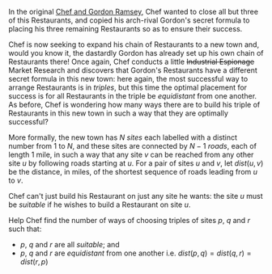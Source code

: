 In the original [Chef and Gordon Ramsey](https://www.codechef.com/problems/CHGORAM), Chef wanted to close all but three of this Restaurants, and copied his arch-rival Gordon's secret formula to placing his three remaining Restaurants so as to ensure their success.

Chef is now seeking to expand his chain of Restaurants to a new town and, would you know it, the dastardly Gordon has already set up his own chain of Restaurants there! Once again, Chef conducts a little <strike>Industrial Espionage</strike> Market Research and discovers that Gordon's Restaurants have a different secret formula in this new town: here again, the most successful way to arrange Restaurants is in _triples_, but this time the optimal placement for success is for all Restaurants in the triple be _equidistant_ from one another. As before, Chef is wondering how many ways there are to build his triple of Restaurants in this new town in such a way that they are optimally successful?

More formally, the new town has $N$ _sites_ each labelled with a distinct number from $1$ to $N$, and these sites are connected by $N - 1$ _roads_, each of length 1 mile, in such a way that any site $v$ can be reached from any other site $u$ by following roads starting at $u$.  For a pair of sites $u$ and $v$, let $dist(u, v)$ be the distance, in miles, of the shortest sequence of roads leading from $u$ to $v$.

Chef can't just build his Restaurant on just any site he wants: the site $u$ must be _suitable_ if he wishes to build a Restaurant on site $u$.  

Help Chef find the number of ways of choosing triples of sites $p$, $q$ and $r$ such that:

* $p$, $q$ and $r$ are all _suitable_; and
* $p$, $q$ and $r$ are _equidistant_ from one another i.e. $dist(p,q)=dist(q,r)=dist(r,p)$
